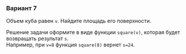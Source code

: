 ### Вариант 7

Объем куба равен `v`. Найдите площадь его поверхности.

Решение задачи оформите в виде функции `square(v)`, которая будет возвращать результат `s`.  
Например, при `v=8` функция `square(8)` вернет `s=24`.
